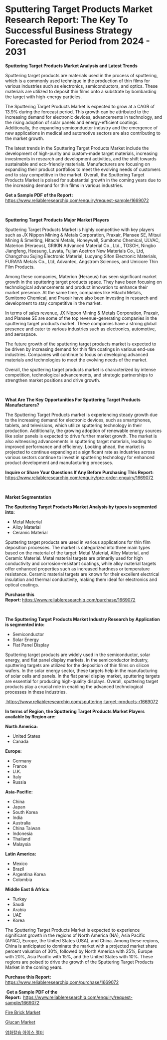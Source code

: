 <p><h1>Sputtering Target Products Market Research Report: The Key To Successful Business Strategy Forecasted for Period from 2024 - 2031</h1></p><p><strong>Sputtering Target Products Market Analysis and Latest Trends</strong></p>
<p><p>Sputtering target products are materials used in the process of sputtering, which is a commonly used technique in the production of thin films for various industries such as electronics, semiconductors, and optics. These materials are utilized to deposit thin films onto a substrate by bombarding the target with high-energy particles.</p><p>The Sputtering Target Products Market is expected to grow at a CAGR of 13.9% during the forecast period. This growth can be attributed to the increasing demand for electronic devices, advancements in technology, and the rising adoption of solar panels and energy-efficient coatings. Additionally, the expanding semiconductor industry and the emergence of new applications in medical and automotive sectors are also contributing to the market growth.</p><p>The latest trends in the Sputtering Target Products Market include the development of high-purity and custom-made target materials, increasing investments in research and development activities, and the shift towards sustainable and eco-friendly materials. Manufacturers are focusing on expanding their product portfolios to meet the evolving needs of customers and to stay competitive in the market. Overall, the Sputtering Target Products Market is poised for substantial growth in the coming years due to the increasing demand for thin films in various industries.</p></p>
<p><strong>Get a Sample PDF of the Report:&nbsp;</strong> <a href="https://www.reliableresearchiq.com/enquiry/request-sample/1669072">https://www.reliableresearchiq.com/enquiry/request-sample/1669072</a></p>
<p>&nbsp;</p>
<p><strong>Sputtering Target Products Major Market Players</strong></p>
<p><p>Sputtering Target Products Market is highly competitive with key players such as JX Nippon Mining & Metals Corporation, Praxair, Plansee SE, Mitsui Mining & Smelting, Hitachi Metals, Honeywell, Sumitomo Chemical, ULVAC, Materion (Heraeus), GRIKIN Advanced Material Co., Ltd., TOSOH, Ningbo Jiangfeng, Heesung, Luvata, Fujian Acetron New Materials Co., Ltd, Changzhou Sujing Electronic Material, Luoyang Sifon Electronic Materials, FURAYA Metals Co., Ltd, Advantec, Angstrom Sciences, and Umicore Thin Film Products.</p><p>Among these companies, Materion (Heraeus) has seen significant market growth in the sputtering target products space. They have been focusing on technological advancements and product innovation to enhance their market presence. At the same time, companies like Hitachi Metals, Sumitomo Chemical, and Praxair have also been investing in research and development to stay competitive in the market.</p><p>In terms of sales revenue, JX Nippon Mining & Metals Corporation, Praxair, and Plansee SE are some of the top revenue-generating companies in the sputtering target products market. These companies have a strong global presence and cater to various industries such as electronics, automotive, and aerospace.</p><p>The future growth of the sputtering target products market is expected to be driven by increasing demand for thin film coatings in various end-use industries. Companies will continue to focus on developing advanced materials and technologies to meet the evolving needs of the market.</p><p>Overall, the sputtering target products market is characterized by intense competition, technological advancements, and strategic partnerships to strengthen market positions and drive growth.</p></p>
<p>&nbsp;</p>
<p><strong>What Are The Key Opportunities For Sputtering Target Products Manufacturers?</strong></p>
<p><p>The Sputtering Target Products market is experiencing steady growth due to the increasing demand for electronic devices, such as smartphones, tablets, and televisions, which utilize sputtering technology in their production. Additionally, the growing adoption of renewable energy sources like solar panels is expected to drive further market growth. The market is also witnessing advancements in sputtering target materials, leading to improved performance and efficiency. Looking ahead, the market is projected to continue expanding at a significant rate as industries across various sectors continue to invest in sputtering technology for enhanced product development and manufacturing processes.</p></p>
<p><strong>Inquire or Share Your Questions If Any Before Purchasing This Report:</strong> <a href="https://www.reliableresearchiq.com/enquiry/pre-order-enquiry/1669072">https://www.reliableresearchiq.com/enquiry/pre-order-enquiry/1669072</a></p>
<p>&nbsp;</p>
<p><strong>Market Segmentation</strong></p>
<p><strong>The Sputtering Target Products Market Analysis by types is segmented into:</strong></p>
<p><ul><li>Metal Material</li><li>Alloy Material</li><li>Ceramic Material</li></ul></p>
<p><p>Sputtering target products are used in various applications for thin film deposition processes. The market is categorized into three main types based on the material of the target: Metal Material, Alloy Material, and Ceramic Material. Metal material targets are primarily used for high conductivity and corrosion-resistant coatings, while alloy material targets offer enhanced properties such as increased hardness or temperature resistance. Ceramic material targets are known for their excellent electrical insulation and thermal conductivity, making them ideal for electronics and optical coatings.</p></p>
<p><strong>Purchase this Report:&nbsp;</strong><a href="https://www.reliableresearchiq.com/purchase/1669072">https://www.reliableresearchiq.com/purchase/1669072</a></p>
<p>&nbsp;</p>
<p><strong>The Sputtering Target Products Market Industry Research by Application is segmented into:</strong></p>
<p><ul><li>Semiconductor</li><li>Solar Energy</li><li>Flat Panel Display</li></ul></p>
<p><p>Sputtering target products are widely used in the semiconductor, solar energy, and flat panel display markets. In the semiconductor industry, sputtering targets are utilized for the deposition of thin films on silicon wafers. In the solar energy sector, these targets help in the manufacturing of solar cells and panels. In the flat panel display market, sputtering targets are essential for producing high-quality displays. Overall, sputtering target products play a crucial role in enabling the advanced technological processes in these industries.</p></p>
<p><a href="https://www.reliableresearchiq.com/sputtering-target-products-r1669072">&nbsp;https://www.reliableresearchiq.com/sputtering-target-products-r1669072</a></p>
<p><strong>In terms of Region, the Sputtering Target Products Market Players available by Region are:</strong></p>
<p>
    <p> <strong> North America: </strong>
        <ul>
            <li>United States</li>
            <li>Canada</li>
        </ul>
        </p> 
    <p> <strong> Europe: </strong>
        <ul>
            <li>Germany</li>
            <li>France</li>
            <li>U.K.</li>
            <li>Italy</li>
            <li>Russia</li>
        </ul>
        </p> 
    <p> <strong> Asia-Pacific: </strong>
        <ul>
            <li>China</li>
            <li>Japan</li>
            <li>South Korea</li>
            <li>India</li>
            <li>Australia</li>
            <li>China Taiwan</li>
            <li>Indonesia</li>
            <li>Thailand</li>
            <li>Malaysia</li>
        </ul>
        </p> 
    <p> <strong> Latin America: </strong>
        <ul>
            <li>Mexico</li>
            <li>Brazil</li>
            <li>Argentina Korea</li>
            <li>Colombia</li>
        </ul>
        </p> 
    <p> <strong> Middle East & Africa: </strong>
        <ul>
            <li>Turkey</li>
            <li>Saudi</li>
            <li>Arabia</li>
            <li>UAE</li>
            <li>Korea</li>
        </ul>
    </p>
    </p>
<p><p>The Sputtering Target Products Market is expected to experience significant growth in the regions of North America (NA), Asia Pacific (APAC), Europe, the United States (USA), and China. Among these regions, China is anticipated to dominate the market with a projected market share percent valuation of 30%, followed by North America with 25%, Europe with 20%, Asia Pacific with 15%, and the United States with 10%. These regions are poised to drive the growth of the Sputtering Target Products Market in the coming years.</p></p>
<p><strong>Purchase this Report: </strong><a href="https://www.reliableresearchiq.com/purchase/1669072">https://www.reliableresearchiq.com/purchase/1669072</a></p>
<p>&nbsp;<strong>Get a Sample PDF of the Report:&nbsp;&nbsp;</strong><a href="https://www.reliableresearchiq.com/enquiry/request-sample/1669072">https://www.reliableresearchiq.com/enquiry/request-sample/1669072</a></p>
<p><strong></strong></p>
<p><p><a href="https://medium.com/@broderickleannon/fire-brick-market-market-segmentation-geographical-regions-and-market-forcast-till-2031-b28ed88183bc">Fire Brick Market</a></p><p><a href="https://medium.com/@garthstehriii/glucan-industry-analysis-report-its-market-size-growing-with-a-cagr-of-14-6-eb4c6aa430fb">Glucan Market</a></p><p><a href="https://github.com/berlianaparadilla48/Market-Research-Report-List-1/blob/main/231142910224.md">염화칼슘 아이스 멜터</a></p></p>